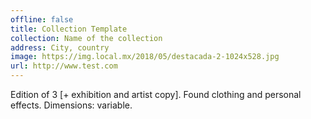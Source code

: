 ```yaml
---
offline: false
title: Collection Template 
collection: Name of the collection
address: City, country
image: https://img.local.mx/2018/05/destacada-2-1024x528.jpg
url: http://www.test.com
---
```


Edition of 3 [+ exhibition and artist copy].
Found clothing and personal effects.
Dimensions: variable.